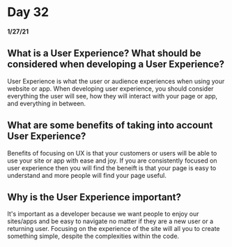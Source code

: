 # Day 32
__1/27/21__

## What is a User Experience? What should be considered when developing a User Experience?
User Experience is what the user or audience experiences when using your website or app. When developing user experience, you should consider everything the user will see, how they will interact with your page or app, and everything in between. 
## What are some benefits of taking into account User Experience?
Benefits of focusing on UX is that your customers or users will be able to use your site or app with ease and joy. If you are consistently focused on user experience then you will find the beneift is that your page is easy to understand and more people will find your page useful.
## Why is the User Experience important?
It's important as a developer because we want people to enjoy our sites/apps and be easy to navigate no matter if they are a new user or a returning user. Focusing on the experience of the site will all you to create something simple, despite the complexities within the code.